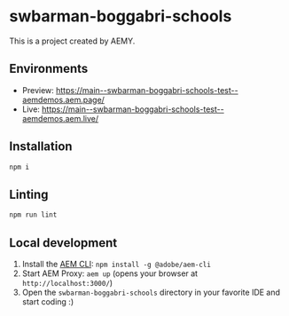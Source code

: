 # swbarman-boggabri-schools

This is a project created by AEMY.

## Environments

- Preview: https://main--swbarman-boggabri-schools-test--aemdemos.aem.page/
- Live: https://main--swbarman-boggabri-schools-test--aemdemos.aem.live/

## Installation

```sh
npm i
```

## Linting

```sh
npm run lint
```

## Local development

1. Install the [AEM CLI](https://github.com/adobe/helix-cli): `npm install -g @adobe/aem-cli`
1. Start AEM Proxy: `aem up` (opens your browser at `http://localhost:3000/`)
1. Open the `swbarman-boggabri-schools` directory in your favorite IDE and start coding :)
